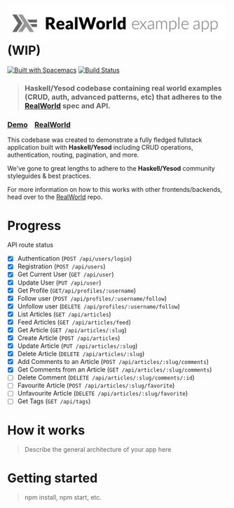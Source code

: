 # ![RealWorld Example App](logo.png) (WIP)

[![Built with Spacemacs](https://cdn.rawgit.com/syl20bnr/spacemacs/442d025779da2f62fc86c2082703697714db6514/assets/spacemacs-badge.svg)](http://spacemacs.org) [![Build Status](https://travis-ci.org/tzemanovic/haskell-yesod-realworld-example-app.svg?branch=dev)](https://travis-ci.org/tzemanovic/haskell-yesod-realworld-example-app)

> ### Haskell/Yesod codebase containing real world examples (CRUD, auth, advanced patterns, etc) that adheres to the [RealWorld](https://github.com/gothinkster/realworld) spec and API.


### [Demo](https://github.com/gothinkster/realworld)&nbsp;&nbsp;&nbsp;&nbsp;[RealWorld](https://github.com/gothinkster/realworld)


This codebase was created to demonstrate a fully fledged fullstack application built with **Haskell/Yesod** including CRUD operations, authentication, routing, pagination, and more.

We've gone to great lengths to adhere to the **Haskell/Yesod** community styleguides & best practices.

For more information on how to this works with other frontends/backends, head over to the [RealWorld](https://github.com/gothinkster/realworld) repo.

# Progress
API route status
- [X] Authentication (`POST /api/users/login`)
- [X] Registration (`POST /api/users`)
- [X] Get Current User (`GET /api/user`)
- [X] Update User (`PUT /api/user`)
- [X] Get Profile (`GET/api/profiles/:username`)
- [X] Follow user (`POST /api/profiles/:username/follow`)
- [X] Unfollow user (`DELETE /api/profiles/:username/follow`)
- [X] List Articles (`GET /api/articles`)
- [X] Feed Articles (`GET /api/articles/feed`)
- [X] Get Article (`GET /api/articles/:slug`)
- [X] Create Article (`POST /api/articles`)
- [X] Update Article (`PUT /api/articles/:slug`)
- [X] Delete Article (`DELETE /api/articles/:slug`)
- [X] Add Comments to an Article (`POST /api/articles/:slug/comments`)
- [X] Get Comments from an Article (`GET /api/articles/:slug/comments`)
- [ ] Delete Comment (`DELETE /api/articles/:slug/comments/:id`)
- [ ] Favourite Article (`POST /api/articles/:slug/favorite`)
- [ ] Unfavourite Article (`DELETE /api/articles/:slug/favorite`)
- [ ] Get Tags (`GET /api/tags`)

# How it works

> Describe the general architecture of your app here

# Getting started

> npm install, npm start, etc.
